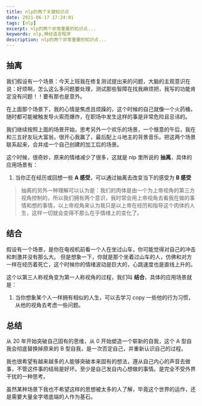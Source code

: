 ```yaml
---
title: nlp的两个关键知识点
date: 2021-06-17 17:24:01
tags: [nlp]
excerpt: nlp的两个非常重要的知识点...
keywords: nlp,神经语言程序
description: nlp的两个非常重要的知识点...
---
```


## 抽离

我们假设有一个场景：今天上班我在修复测试提出来的问题，大脑的主观意识在说：好烦啊，怎么这么多问题要处理，测试那些智障在找我麻烦把，我写的功能肯定没有问题！！要有那也是意外。

在上面那个场景下，我的心情是焦虑且烦躁的，这个时候的自己就像一个火药桶，随时都可能被触发导火索而爆炸，在职场中发生这样的事是非常危险且忌讳的。

我们继续按照上面的场景开始，思考另外一个欢乐的场景，一个惬意的午后，我在和三五好友玩大富翁，很开心我赢了，最后配上斗地主的背景音乐。把这两个场景联系起来，合并成一个自己创建的加工后的场景。

这个时候，很奇妙，原来的情绪减少了很多，这就是 nlp 里所说的 **抽离**，具体的应用场景有：

1. 当你正在经历或回想一些 **A 感受**，可以通过抽离去改变当下的感受为 **B 感受**

> 抽离的另外一种理解可以认为是：我们的肉体是由一个为上帝视角的第三方视角控制的，所以我们拥有两个意识，我时常会用上帝视角去看我在做的事情和想的事情，以上帝视角来认为我只是以上帝在经历和指导这个肉体的人生，这样一切就会变得不那么在乎情绪上的变化了。

## 结合

假设有一个场景，是你在电视机前看一个人在坐过山车，你可能觉得对自己的冲击和刺激并没有那么大。
但是想象一下，你就是那个坐着过山车的人，仿佛和对方一样在经历着死亡，这个时候你的情绪波动是巨大的，心跳速度也是直线上升的。

这个以第三人称视角变为第一人称视角的过程，我们叫 **结合**，具体的应用场景就是：

1. 当你想象某个人一样拥有相似的人生，可以去学习 copy 一些他的行为习惯，从他的视角去考虑一些问题。

## 总结

从 20 年开始突破自己固有的思维，从 0 开始塑造一个崭新的自我，这个 A 型自我会彻底替换掉原来的 B 型自我，是一次否定自己，并重新认识自己的过程。

我也很希望有越来越多的人能够突破本来固有的想法，遵从自己内心的声音去做事，不管这件事的结局是好坏。至少是自己发自内心想做的事情。是完全不受外界干扰的一种思考。

虽然某种场景下我也不希望这样的思想被太多的人了解，毕竟这个世界的运作，还是需要大量金字塔底端的人作为基石。
